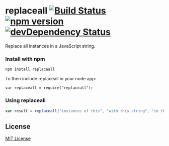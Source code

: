 # replaceall [![Build Status](https://travis-ci.org/leecrossley/replaceall.png?branch=master)](https://travis-ci.org/leecrossley/replaceall) [![npm version](https://badge.fury.io/js/replaceall.png)](https://npmjs.org/package/replaceall) [![devDependency Status](https://david-dm.org/leecrossley/replaceall/dev-status.png)](https://david-dm.org/leecrossley/replaceall#info=devDependencies)

Replace all instances in a JavaScript string.

### Install with npm

```
npm install replaceall
```

To then include replaceall in your node app:

```
var replaceall = require("replaceall");
```

### Using replaceall

```js
var result = replaceall("instances of this", "with this string", "in this string");
```

## License

[MIT License](http://ilee.mit-license.org)
